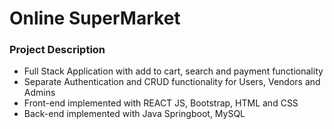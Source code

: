 # Online SuperMarket

### Project Description
* Full Stack Application with add to cart, search and payment functionality
* Separate Authentication and CRUD functionality for Users, Vendors and Admins
* Front-end implemented with REACT JS, Bootstrap, HTML and CSS
* Back-end implemented with Java Springboot, MySQL


